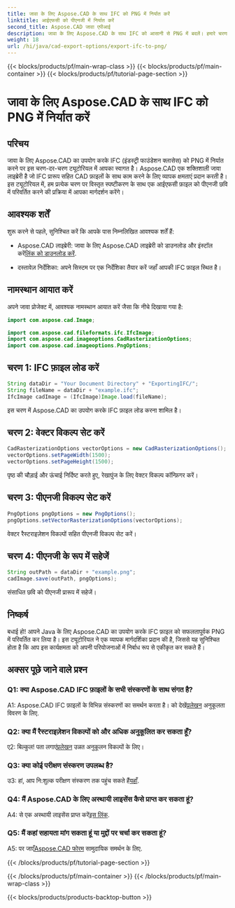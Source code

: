 ```yaml
---
title: जावा के लिए Aspose.CAD के साथ IFC को PNG में निर्यात करें
linktitle: आईएफसी को पीएनजी में निर्यात करें
second_title: Aspose.CAD जावा एपीआई
description: जावा के लिए Aspose.CAD के साथ IFC को आसानी से PNG में बदलें। हमारे चरण-दर-चरण ट्यूटोरियल का अनुसरण करें।
weight: 18
url: /hi/java/cad-export-options/export-ifc-to-png/
---
```


{{< blocks/products/pf/main-wrap-class >}}
{{< blocks/products/pf/main-container >}}
{{< blocks/products/pf/tutorial-page-section >}}

# जावा के लिए Aspose.CAD के साथ IFC को PNG में निर्यात करें

## परिचय

जावा के लिए Aspose.CAD का उपयोग करके IFC (इंडस्ट्री फाउंडेशन क्लासेस) को PNG में निर्यात करने पर इस चरण-दर-चरण ट्यूटोरियल में आपका स्वागत है। Aspose.CAD एक शक्तिशाली जावा लाइब्रेरी है जो IFC प्रारूप सहित CAD फ़ाइलों के साथ काम करने के लिए व्यापक क्षमताएं प्रदान करती है। इस ट्यूटोरियल में, हम प्रत्येक चरण पर विस्तृत स्पष्टीकरण के साथ एक आईएफसी फ़ाइल को पीएनजी छवि में परिवर्तित करने की प्रक्रिया में आपका मार्गदर्शन करेंगे।

## आवश्यक शर्तें

शुरू करने से पहले, सुनिश्चित करें कि आपके पास निम्नलिखित आवश्यक शर्तें हैं:

-  Aspose.CAD लाइब्रेरी: जावा के लिए Aspose.CAD लाइब्रेरी को डाउनलोड और इंस्टॉल करें[लिंक को डाउनलोड करें](https://releases.aspose.com/cad/java/).

- दस्तावेज़ निर्देशिका: अपने सिस्टम पर एक निर्देशिका तैयार करें जहाँ आपकी IFC फ़ाइल स्थित है।

## नामस्थान आयात करें

अपने जावा प्रोजेक्ट में, आवश्यक नामस्थान आयात करें जैसा कि नीचे दिखाया गया है:

```java
import com.aspose.cad.Image;

import com.aspose.cad.fileformats.ifc.IfcImage;
import com.aspose.cad.imageoptions.CadRasterizationOptions;
import com.aspose.cad.imageoptions.PngOptions;
```

## चरण 1: IFC फ़ाइल लोड करें

```java
String dataDir = "Your Document Directory" + "ExportingIFC/";
String fileName = dataDir + "example.ifc";
IfcImage cadImage = (IfcImage)Image.load(fileName);
```

इस चरण में Aspose.CAD का उपयोग करके IFC फ़ाइल लोड करना शामिल है।

## चरण 2: वेक्टर विकल्प सेट करें

```java
CadRasterizationOptions vectorOptions = new CadRasterizationOptions();
vectorOptions.setPageWidth(1500);
vectorOptions.setPageHeight(1500);
```

पृष्ठ की चौड़ाई और ऊंचाई निर्दिष्ट करते हुए, रेखापुंज के लिए वेक्टर विकल्प कॉन्फ़िगर करें।

## चरण 3: पीएनजी विकल्प सेट करें

```java
PngOptions pngOptions = new PngOptions();
pngOptions.setVectorRasterizationOptions(vectorOptions);
```

वेक्टर रैस्टराइज़ेशन विकल्पों सहित पीएनजी विकल्प सेट करें।

## चरण 4: पीएनजी के रूप में सहेजें

```java
String outPath = dataDir + "example.png";
cadImage.save(outPath, pngOptions);
```

संसाधित छवि को पीएनजी प्रारूप में सहेजें।

## निष्कर्ष

बधाई हो! आपने Java के लिए Aspose.CAD का उपयोग करके IFC फ़ाइल को सफलतापूर्वक PNG में परिवर्तित कर लिया है। इस ट्यूटोरियल ने एक व्यापक मार्गदर्शिका प्रदान की है, जिससे यह सुनिश्चित होता है कि आप इस कार्यक्षमता को अपनी परियोजनाओं में निर्बाध रूप से एकीकृत कर सकते हैं।

## अक्सर पूछे जाने वाले प्रश्न

### Q1: क्या Aspose.CAD IFC फ़ाइलों के सभी संस्करणों के साथ संगत है?

 A1: Aspose.CAD IFC फ़ाइलों के विभिन्न संस्करणों का समर्थन करता है। को देखें[प्रलेखन](https://reference.aspose.com/cad/java/) अनुकूलता विवरण के लिए.

### Q2: क्या मैं रैस्टराइज़ेशन विकल्पों को और अधिक अनुकूलित कर सकता हूँ?

 ए2: बिल्कुल! पता लगाएं[प्रलेखन](https://reference.aspose.com/cad/java/) उन्नत अनुकूलन विकल्पों के लिए।

### Q3: क्या कोई परीक्षण संस्करण उपलब्ध है?

उ3: हां, आप नि:शुल्क परीक्षण संस्करण तक पहुंच सकते हैं[यहाँ](https://releases.aspose.com/).

### Q4: मैं Aspose.CAD के लिए अस्थायी लाइसेंस कैसे प्राप्त कर सकता हूं?

 A4: से एक अस्थायी लाइसेंस प्राप्त करें[इस लिंक](https://purchase.aspose.com/temporary-license/).

### Q5: मैं कहां सहायता मांग सकता हूं या मुद्दों पर चर्चा कर सकता हूं?

A5: पर जाएँ[Aspose.CAD फोरम](https://forum.aspose.com/c/cad/19) सामुदायिक समर्थन के लिए.

{{< /blocks/products/pf/tutorial-page-section >}}

{{< /blocks/products/pf/main-container >}}
{{< /blocks/products/pf/main-wrap-class >}}

{{< blocks/products/products-backtop-button >}}
